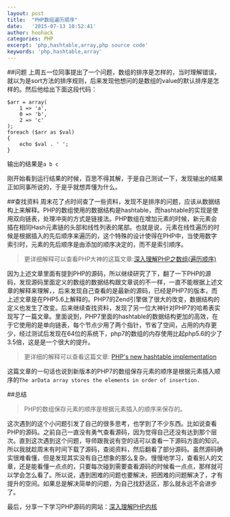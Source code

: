 ```yaml
---
layout: post
title:  "PHP数组遍历顺序"
date:   '2015-07-13 10:52:41'
author: hoohack
categories: PHP
excerpt: 'php,hashtable,array,php source code'
keywords: 'php,hashtable,array'
---
```


##问题
上周五一位同事提出了一个问题，数组的排序是怎样的，当时理解错误，就以为是sort方法的排序规则，后来发现他想问的是数组的value的默认排序是怎样的。然后他给出下面这段代码：
    
    $arr = array(
        1 => 'a',
        0 => 'b',
        2 => 'c'
    );
    foreach ($arr as $val)
    {
        echo $val . ' ';
    }

<!--more-->

输出的结果是`a b c`

刚开始看到运行结果的时候，百思不得其解，于是自己测试一下，发现输出的结果正如同事所说的，于是乎就想弄懂为什么。

##查找资料
周末花了点时间查了一些资料，发现不是排序的问题，应该从数据结构上来解释。PHP的数组使用的数据结构是hashtable，而hashtable的实现是使用双向链表，处理冲突的方式是链接法。PHP数组在增加元素的时候，新元素会插在相同Hash元素链的头部和线性列表的尾部。也就是说，元素在线性遍历的时候是根据插入的先后顺序来遍历的，这个特殊的设计使得在PHP中，当使用数字索引时，元素的先后顺序是由添加的顺序决定的，而不是索引顺序。

>更详细解释可以查看PHP大神的这篇文章:[深入理解PHP之数组(遍历顺序)](http://www.laruence.com/2009/08/23/1065.html)

因为上述文章里面有提到PHP的源码，所以继续研究了下，翻了一下PHP的源码，发现源码里面定义的数组的数据结构跟文章说的不一样，一直不能根据上述文章的解释来理解，，后来发现自己查看的是最新的源码，已经是PHP7的版本，而上述文章是在PHP5.6上解释的。PHP7的Zend引擎做了很大的改变，数据结构的定义也发生了改变。后来继续查找资料，发现了另一位大神针对PHP7的哈希表实现写了一篇文章。里面说到，PHP7里面的hashtable的数据结构更加的高效，在于它使用的是单向链表，每个节点少用了两个指针，节省了空间，占用的内存更少，经过测试后发现在64位的系统下，php7的数组的内存使用比起php5.6的少了3.5倍，这是是一个很大的提升。

>更详细的解释可以查看这篇文章:
[PHP's new hashtable implementation](https://nikic.github.io/2014/12/22/PHPs-new-hashtable-implementation.html)

这篇文章的一句话也说到新版本的PHP7的数组保存元素的顺序是根据元素插入顺序的`The arData array stores the elements in order of insertion. `

##总结
>PHP的数组保存元素的顺序是根据元素插入的顺序来保存的。

这次遇到的这个小问题引发了自己的很多思考，也学到了不少东西。比如说查看PHP的源码。之前自己一直没有勇气查看源码，因为觉得自己还没有达到那个层次。直到这次遇到这个问题，导师跟我说有空的话可以查看一下源码方面的知识。所以我就趁周末有时间下载了源码，查阅资料，然后翻看了部分源码。虽然源码确实很难看懂，但是发现其实没有自己想象的那么复杂。慢慢地学习，查看别人的文章，还是能看懂一点点的，只要每次碰到需要查看源码的时候看一点点，那样就可以学会怎么看了。所以说，遇到困难的问题也要解决，把困难的问题解决了，才有提升的空间。如果总是解决简单的问题，为自己找舒适区，那么就永远不会进步了。

最后，分享一下学习PHP源码的网站：[深入理解PHP内核](http://www.php-internals.com/book/)
